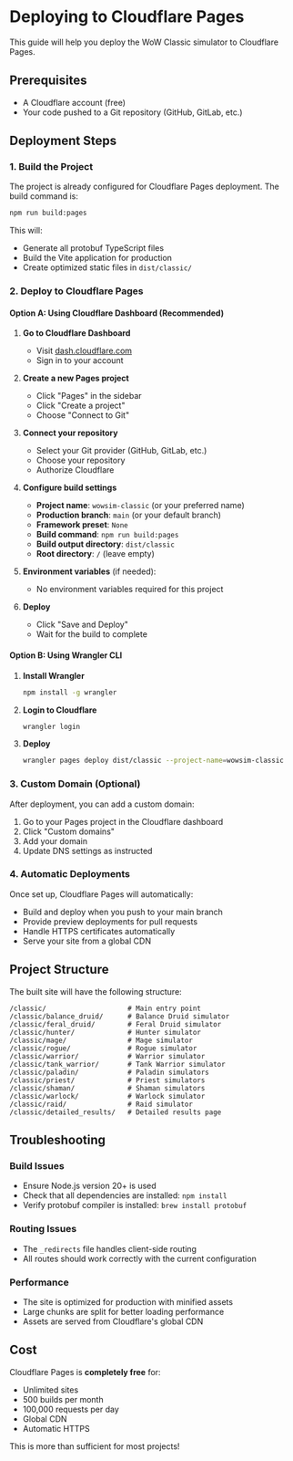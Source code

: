 # Deploying to Cloudflare Pages

This guide will help you deploy the WoW Classic simulator to Cloudflare Pages.

## Prerequisites

- A Cloudflare account (free)
- Your code pushed to a Git repository (GitHub, GitLab, etc.)

## Deployment Steps

### 1. Build the Project

The project is already configured for Cloudflare Pages deployment. The build command is:

```bash
npm run build:pages
```

This will:
- Generate all protobuf TypeScript files
- Build the Vite application for production
- Create optimized static files in `dist/classic/`

### 2. Deploy to Cloudflare Pages

#### Option A: Using Cloudflare Dashboard (Recommended)

1. **Go to Cloudflare Dashboard**
   - Visit [dash.cloudflare.com](https://dash.cloudflare.com)
   - Sign in to your account

2. **Create a new Pages project**
   - Click "Pages" in the sidebar
   - Click "Create a project"
   - Choose "Connect to Git"

3. **Connect your repository**
   - Select your Git provider (GitHub, GitLab, etc.)
   - Choose your repository
   - Authorize Cloudflare

4. **Configure build settings**
   - **Project name**: `wowsim-classic` (or your preferred name)
   - **Production branch**: `main` (or your default branch)
   - **Framework preset**: `None`
   - **Build command**: `npm run build:pages`
   - **Build output directory**: `dist/classic`
   - **Root directory**: `/` (leave empty)

5. **Environment variables** (if needed):
   - No environment variables required for this project

6. **Deploy**
   - Click "Save and Deploy"
   - Wait for the build to complete

#### Option B: Using Wrangler CLI

1. **Install Wrangler**
   ```bash
   npm install -g wrangler
   ```

2. **Login to Cloudflare**
   ```bash
   wrangler login
   ```

3. **Deploy**
   ```bash
   wrangler pages deploy dist/classic --project-name=wowsim-classic
   ```

### 3. Custom Domain (Optional)

After deployment, you can add a custom domain:

1. Go to your Pages project in the Cloudflare dashboard
2. Click "Custom domains"
3. Add your domain
4. Update DNS settings as instructed

### 4. Automatic Deployments

Once set up, Cloudflare Pages will automatically:
- Build and deploy when you push to your main branch
- Provide preview deployments for pull requests
- Handle HTTPS certificates automatically
- Serve your site from a global CDN

## Project Structure

The built site will have the following structure:
```
/classic/                    # Main entry point
/classic/balance_druid/      # Balance Druid simulator
/classic/feral_druid/        # Feral Druid simulator
/classic/hunter/             # Hunter simulator
/classic/mage/               # Mage simulator
/classic/rogue/              # Rogue simulator
/classic/warrior/            # Warrior simulator
/classic/tank_warrior/       # Tank Warrior simulator
/classic/paladin/            # Paladin simulators
/classic/priest/             # Priest simulators
/classic/shaman/             # Shaman simulators
/classic/warlock/            # Warlock simulator
/classic/raid/               # Raid simulator
/classic/detailed_results/   # Detailed results page
```

## Troubleshooting

### Build Issues
- Ensure Node.js version 20+ is used
- Check that all dependencies are installed: `npm install`
- Verify protobuf compiler is installed: `brew install protobuf`

### Routing Issues
- The `_redirects` file handles client-side routing
- All routes should work correctly with the current configuration

### Performance
- The site is optimized for production with minified assets
- Large chunks are split for better loading performance
- Assets are served from Cloudflare's global CDN

## Cost

Cloudflare Pages is **completely free** for:
- Unlimited sites
- 500 builds per month
- 100,000 requests per day
- Global CDN
- Automatic HTTPS

This is more than sufficient for most projects! 